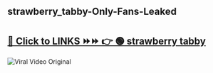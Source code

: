
 ## strawberry_tabby-Only-Fans-Leaked

# <h2><a href="https://clipsfans.com/strawberry_tabby&ref=git">🔗 Click to LINKS ⏩⏩ 👉 🟢 strawberry tabby </a></h2>

<a href="https://clipsfans.com/strawberry_tabby&ref=git" rel="nofollow" data-target="animated-image.originalLink"><img src="https://i.ibb.co.com/xMMVF88/686577567.gif" alt="Viral Video Original" style="max-width: 100%; display: inline-block;" data-target="animated-image.originalImage"></a>
